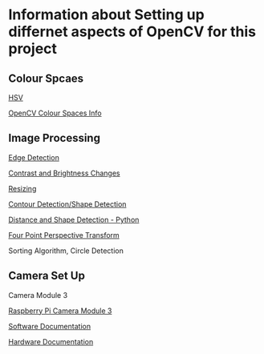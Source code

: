 # Information about Setting up differnet aspects of OpenCV for this project

## Colour Spcaes
[HSV](https://web.cs.uni-paderborn.de/cgvb/colormaster/web/color-systems/hsv.html)

[OpenCV Colour Spaces Info](https://learnopencv.com/color-spaces-in-opencv-cpp-python/)

## Image Processing
[Edge Detection](https://learnopencv.com/edge-detection-using-opencv/)

[Contrast and Brightness Changes](https://docs.opencv.org/4.x/d3/dc1/tutorial_basic_linear_transform.html)

[Resizing](https://learnopencv.com/image-resizing-with-opencv/)

[Contour Detection/Shape Detection](https://learnopencv.com/contour-detection-using-opencv-python-c/#What-are-Contours)

[Distance and Shape Detection - Python](https://pyimagesearch.com/2015/01/19/find-distance-camera-objectmarker-using-python-opencv/)

[Four Point Perspective Transform](https://pyimagesearch.com/2014/08/25/4-point-opencv-getperspective-transform-example/)

Sorting Algorithm, Circle Detection

## Camera Set Up

Camera Module 3

[Raspberry Pi Camera Module 3](https://www.raspberrypi.com/products/camera-module-3/)

[Software Documentation](https://www.raspberrypi.com/documentation/computers/camera_software.html)

[Hardware Documentation](https://www.raspberrypi.com/documentation/accessories/camera.html#install-a-raspberry-pi-camera)
